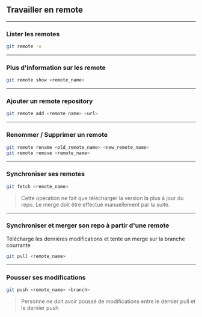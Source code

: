 ## Travailler en remote

----

### Lister les remotes
```bash
git remote -v
```

----

### Plus d'information sur les remote
```bash
git remote show <remote_name>
```

----

### Ajouter un remote repository
```bash
git remote add <remote_name> <url>
```

----

### Renommer / Supprimer un remote
```bash
git remote rename <old_remote_name> <new_remote_name>
git remote remove <remote_name>
```

----

### Synchroniser ses remotes
```bash
git fetch <remote_name>
```
> Cette opération ne fait que télécharger la version la plus à jour du repo. Le merge doit être effectué manuellement par la suite.

----

### Synchroniser et merger son repo à partir d'une remote
Télécharge les dernières modifications et tente un merge sur la branche courrante
```bash
git pull <remote_name>
```

----

### Pousser ses modifications
```bash
git push <remote_name> <branch>
```
> Personne ne doit avoir poussé de modifications entre le dernier pull et le dernier push
